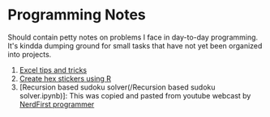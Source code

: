 # Programming Notes
Should contain petty notes on problems I face in day-to-day programming. It's kindda dumping ground for small tasks that have not yet been organized into projects.


1. [Excel tips and tricks](/excel_tips_tricks/)
2. [Create hex stickers using R](/r_hex_sticker.R)
3. [Recursion based sudoku solver(/Recursion based sudoku solver.ipynb)]: This was copied and pasted from youtube webcast by [NerdFirst programmer](https://www.youtube.com/watch?v=y1ahOBeyM40)
